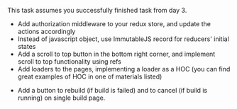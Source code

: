 This task assumes you successfully finished task from day 3.

* Add authorization middleware to your redux store, and update the actions accordingly
* Instead of javascript object, use ImmutableJS record for reducers' initial states
* Add a scroll to top button in the bottom right corner, and implement scroll to top functionality using refs
* Add loaders to the pages, implementing a loader as a HOC (you can find great examples of HOC in one of materials listed)

+ Add a button to rebuild (if build is failed) and to cancel (if build is running) on single build page.

